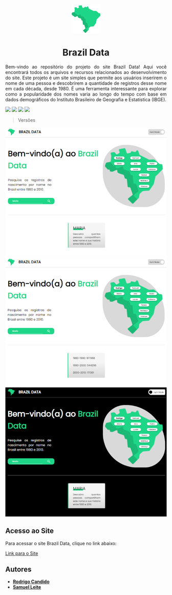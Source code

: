 <p align="center">
  <a href="https://brazil-data.netlify.app">
    <img alt="Brazil Data" title="#Brazil Data" src="./src/images/brazil-logo.svg" />
  </a>
</p>


<h1 align="center">
  Brazil Data
</h1>

<p align="justify">
  Bem-vindo ao repositório do projeto do site Brazil Data! Aqui você encontrará todos os arquivos e recursos relacionados ao desenvolvimento do site.
  Este projeto é um site simples que permite aos usuários inserirem o nome de uma pessoa e descobrirem a quantidade de registros desse nome em cada década, desde 1980. É uma ferramenta    interessante para explorar como a popularidade dos nomes varia ao longo do tempo com base em dados demográficos do Instituto Brasileiro de Geografia e Estatística (IBGE).
</p>

<div>
  <img src="https://img.shields.io/static/v1?label=React&message=v18.2.0&color=1ED688&style=for-the-badge&logo=react"/>
  <img src="https://img.shields.io/static/v1?label=NodeJS&message=v18.17.0&color=1ED688&style=for-the-badge&logo=node.js"/>
  <img src="https://img.shields.io/static/v1?label=NPM&message=v9.6.7&color=1ED688&style=for-the-badge&logo=npm"/>
  <img src="https://img.shields.io/static/v1?label=Axios&message=v1.5.0&color=1ED688&style=for-the-badge&logo=axios"/>
</div>

> Versões

<img src="./src/images/Captura 1.png"/>
<img src="./src/images/Captura 2.png"/>
<img src="./src/images/Captura 3.png"/>

## Acesso ao Site
Para acessar o site Brazil Data, clique no link abaixo:

[Link para o Site](https://brazil-data.netlify.app)

  ## Autores

  * **[Rodrigo Candido](https://github.com/Rodriguou)** 
  * **[Samuel Leite](https://github.com/ProgrammerAndInvestor)**
